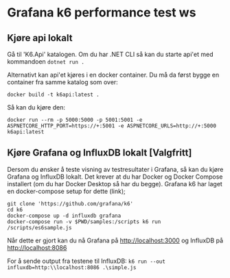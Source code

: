 # Grafana k6 performance test ws

## Kjøre api lokalt

Gå til 'K6.Api' katalogen. Om du har .NET CLI så kan du starte api'et med kommandoen `dotnet run .`

Alternativt kan api'et kjøres i en docker container. Du må da først bygge en container fra samme katalog som over:

`docker build -t k6api:latest .`

Så kan du kjøre den:

`docker run --rm -p 5000:5000 -p 5001:5001 -e ASPNETCORE_HTTP_PORT=https://+:5001 -e ASPNETCORE_URLS=http://+:5000 k6api:latest`


## Kjøre Grafana og InfluxDB lokalt [Valgfritt]

Dersom du ønsker å teste visning av testresultater i Grafana, så kan du kjøre Grafana og InfluxDB lokalt. Det krever at du har Docker og Docker Compose installert (om du har Docker Desktop så har du begge).
Grafana k6 har laget en docker-compose setup for dette (link);

```
git clone 'https://github.com/grafana/k6'
cd k6
docker-compose up -d influxdb grafana
docker-compose run -v $PWD/samples:/scripts k6 run /scripts/es6sample.js
```

Når dette er gjort kan du nå Grafana på [http://localhost:3000](http://localhost:3000 "Grafana") og InfluxDB på [http://localhost:8086](http://localhost:8086 "InfluxDB")

For å sende output fra testene til InfluxDB:
`k6 run --out influxdb=http:\\localhost:8086 .\simple.js`
